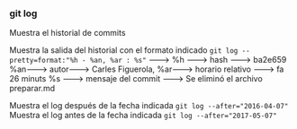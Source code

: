 ### git log
Muestra el historial de commits

Muestra la salida del historial con el formato indicado
`git log --pretty=format:"%h - %an, %ar : %s"`  ---> 
%h ---> hash ---> ba2e659 
%an---> autor---> Carles Figuerola, 
%ar---> horario relativo ---> fa 26 minuts 
%s ---> mensaje del commit ---> Se eliminó el archivo preparar.md

Muestra el log después de la fecha indicada
`git log --after="2016-04-07"`
Muestra el log antes de la fecha indicada
`git log --after="2017-05-07"`
